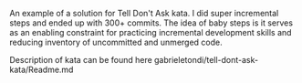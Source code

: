An example of a solution for Tell Don't Ask kata. I did super incremental steps and ended up with 300+ commits. The idea of baby steps is it serves as an enabling constraint for practicing incremental development skills and reducing inventory of uncommitted and unmerged code.

Description of kata can be found here gabrieletondi/tell-dont-ask-kata/Readme.md
